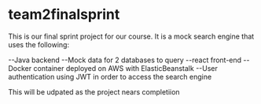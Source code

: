 # team2finalsprint

This is our final sprint project for our course.  It is a mock search engine that uses the following:

--Java backend
--Mock data for 2 databases to query
--react front-end
--Docker container deployed on AWS with ElasticBeanstalk
--User authentication using JWT in order to access the search engine

This will be udpated as the project nears completiion
